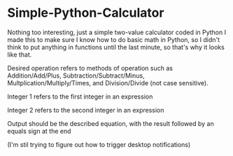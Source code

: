 # Simple-Python-Calculator
Nothing too interesting, just a simple two-value calculator coded in Python
I made this to make sure I know how to do basic math in Python, so I didn't think to put anything in functions until the last minute, so that's why it looks like that.

Desired operation refers to methods of operation such as Addition/Add/Plus, Subtraction/Subtract/Minus, Multplication/Multiply/Times, and Division/Divide (not case sensitive).

Integer 1 refers to the first integer in an expression

Integer 2 refers to the second integer in an expression

Output should be the described equation, with the result followed by an equals sign at the end

(I'm stil trying to figure out how to trigger desktop notifications)
